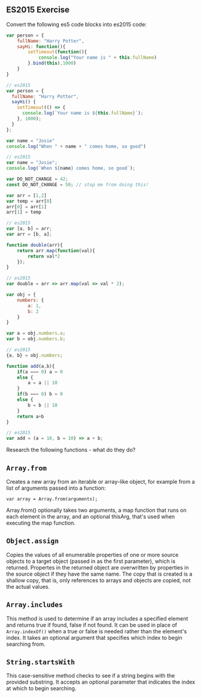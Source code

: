 ## ES2015 Exercise

Convert the following es5 code blocks into es2015 code:

```javascript
var person = {
    fullName: "Harry Potter",
    sayHi: function(){
        setTimeout(function(){
            console.log("Your name is " + this.fullName)
        }.bind(this),1000)
    }
}

// es2015
var person = {
  fullName: "Harry Potter",
  sayHi() {
    setTimeout(() => {
      console.log(`Your name is ${this.fullName}`);
    }, 1000);
  }
};
```

```javascript
var name = "Josie"
console.log("When " + name + " comes home, so good")

// es2015
var name = "Josie";
console.log(`When ${name} comes home, so good`);
```

```javascript
var DO_NOT_CHANGE = 42;
const DO_NOT_CHANGE = 50; // stop me from doing this!

```

```javascript
var arr = [1,2]
var temp = arr[0]
arr[0] = arr[1]
arr[1] = temp

// es2015
var [a, b] = arr;
var arr = [b, a];
```

```javascript
function double(arr){
    return arr.map(function(val){
        return val*2
    });
}

// es2015
var double = arr => arr.map(val => val * 2);
```

```javascript
var obj = {
    numbers: {
        a: 1,
        b: 2
    }
}

var a = obj.numbers.a;
var b = obj.numbers.b;

// es2015
{a, b} = obj.numbers;
```

```javascript
function add(a,b){
    if(a === 0) a = 0
    else {
        a = a || 10    
    }
    if(b === 0) b = 0
    else {
        b = b || 10    
    }
    return a+b
}

// es2015
var add = (a = 10, b = 10) => a + b;
```

Research the following functions - what do they do?

## `Array.from`
Creates a new array from an iterable or array-like object, for example from a list of arguments passed into a function:

`var array = Array.from(arguments);`

Array.from() optionally takes two arguments, a map function that runs on each element in the array, and an optional thisArg, that's used when executing the map function.

## `Object.assign`
Copies the values of all enumerable properties of one or more source objects to a target object (passed in as the first parameter), which is returned. Propertes in the returned object are overwritten by properties in the source object if they have the same name. The copy that is created is a shallow copy, that is, only references to arrays and objects are copied, not the actual values.

## `Array.includes`
This method is used to determine if an array includes a specified element and returns true if found, false if not found. It can be used in place of `Array.indexOf()` when a true or false is needed rather than the element's index. It takes an optional argument that specifies which index to begin searching from.

## `String.startsWith`
This case-sensitive method checks to see if a string begins with the provided substring. It accepts an optional parameter that indicates the index at which to begin searching.
